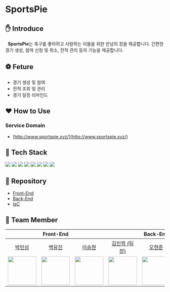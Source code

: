 # SportsPie

## :hand: Introduce

&nbsp; **SportsPie**는 축구를 좋아하고 사랑하는 이들을 위한 만남의 장을 제공합니다. 간편한 경기 생성, 참여 신청 및 취소, 전적 관리 등의 기능을 제공합니다.

## :soccer: Feture

- 경기 생성 및 참여
- 전적 조회 및 관리
- 경기 일정 리마인드

## :heart: How to Use

### Service Domain

- [http://www.sportspie.xyz/](http://www.sportspie.xyz/)

## :hammer: Tech Stack

<img src="https://img.shields.io/badge/React-61DAFB?style=for-the-badge&logo=React&logoColor=black"> <img src="https://img.shields.io/badge/JavaScript-F7DF1E?style=for-the-badge&logo=JavaScript&logoColor=black"> <img src="https://img.shields.io/badge/Spring Boot-6DB33F?style=for-the-badge&logo=Spring Boot&logoColor=white"> <img src="https://img.shields.io/badge/MySQL-4479A1?style=for-the-badge&logo=MySQL&logoColor=white"> <img src="https://img.shields.io/badge/Terraform-844FBA?style=for-the-badge&logo=Terraform&logoColor=white"> <img src="https://img.shields.io/badge/Naver Cloud Platform-03C75A?style=for-the-badge&logo=Naver&logoColor=white"> <img src="https://img.shields.io/badge/Docker-2496ED?style=for-the-badge&logo=Docker&logoColor=white"> <img src="https://img.shields.io/badge/GitHub Actions-2088FF?style=for-the-badge&logo=GitHub Actions&logoColor=white">

## :file_folder: Repository

- [Front-End](https://github.com/YU-PLAYER/sportspie-web)
- [Back-End](https://github.com/YU-PLAYER/sportspie-was)
- [IaC](https://github.com/YU-PLAYER/sportspie-terraform)

## :information_desk_person: Team Member

<table>
    <thead>
        <tr>
            <th colspan="3">Front-End</th>
            <th colspan="3">Back-End</th>
        </tr>
    </thead>
    <tbody>
        <tr>
            <td align="center"><a href="https://github.com/PMS990126">박민성</a></td>
            <td align="center"><a href="https://github.com/YujinB">백유진</a></td>
            <td align="center"><a href="https://github.com/Din0lee">이승현</a></td>
            <td align="center"><a href="https://github.com/nurugji">김진학 (팀장)</a></td>
            <td align="center"><a href="https://github.com/HyeonjunOh">오현준</a></td>
            <td align="center"><a href="https://github.com/jinlee1703">이진우</a></td>
        </tr>
        <tr>
            <td><a href="https://github.com/PMS990126"><img src="https://avatars.githubusercontent.com/u/127314376" width="90px" height="90px"/></a></td>
            <td><a href="https://github.com/YujinB"><img src="https://avatars.githubusercontent.com/u/121761705" width="90px" height="90px"/></a></td>
            <td><a href="https://github.com/Din0lee"><img src="https://avatars.githubusercontent.com/u/96680128" width="90px" height="90px"/></a></td>
            <td><a href="https://github.com/nurugji"><img src="https://avatars.githubusercontent.com/u/75533765" width="90px" height="90px"/></a></td>
            <td><a href="https://github.com/HyeonjunOh"><img src="https://avatars.githubusercontent.com/u/57754849" width="90px" height="90px"/></a></td>
            <td><a href="https://github.com/jinlee1703"><img src="https://avatars.githubusercontent.com/u/68031450" width="90px" height="90px"/></a></td>
        </tr>
    </tbody>
</table>
